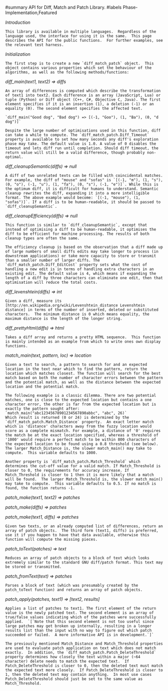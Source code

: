 #summary API for Diff, Match and Patch Library.
#labels Phase-Implementation,Featured

*Introduction*

    This library is available in multiple languages.  Regardless of the language used, the interface for using it is the same.  This page describes the API for the public functions.  For further examples, see the relevant test harness.

*Initialization*

    The first step is to create a new `diff_match_patch` object.  This object contains various properties which set the behaviour of the algorithms, as well as the following methods/functions:

*diff_main(text1, text2) => diffs*

    An array of differences is computed which describe the transformation of text1 into text2. Each difference is an array (JavaScript, Lua) or tuple (Python) or Diff object (C++, C#, Objective C, Java). The first element specifies if it is an insertion (1), a deletion (-1) or an equality (0). The second element specifies the affected text.

    `diff_main("Good dog", "Bad dog") => [(-1, "Goo"), (1, "Ba"), (0, "d dog")]`

    Despite the large number of optimisations used in this function, diff can take a while to compute. The `diff_match_patch.Diff_Timeout` property is available to set how many seconds any diff's exploration phase may take. The default value is 1.0. A value of 0 disables the timeout and lets diff run until completion. Should diff timeout, the return value will still be a valid difference, though probably non-optimal.

*diff_cleanupSemantic(diffs) => null*

    A diff of two unrelated texts can be filled with coincidental matches. For example, the diff of "mouse" and "sofas" is `[(-1, "m"), (1, "s"), (0, "o"), (-1, "u"), (1, "fa"), (0, "s"), (-1, "e")]`. While this is the optimum diff, it is difficult for humans to understand. Semantic cleanup rewrites the diff, expanding it into a more intelligible format. The above example would become: `[(-1, "mouse"), (1, "sofas")]`. If a diff is to be human-readable, it should be passed to `diff_cleanupSemantic`.

*diff_cleanupEfficiency(diffs) => null*

    This function is similar to `diff_cleanupSemantic`, except that instead of optimising a diff to be human-readable, it optimises the diff to be efficient for machine processing. The results of both cleanup types are often the same.

    The efficiency cleanup is based on the observation that a diff made up of large numbers of small diffs edits may take longer to process (in downstream applications) or take more capacity to store or transmit than a smaller number of larger diffs. The `diff_match_patch.Diff_EditCost` property sets what the cost of handling a new edit is in terms of handling extra characters in an existing edit. The default value is 4, which means if expanding the length of a diff by three characters can eliminate one edit, then that optimisation will reduce the total costs.

*diff_levenshtein(diffs) => int*

    Given a diff, measure its [http://en.wikipedia.org/wiki/Levenshtein_distance Levenshtein distance] in terms of the number of inserted, deleted or substituted characters.  The minimum distance is 0 which means equality, the maximum distance is the length of the longer string.

*diff_prettyHtml(diffs) => html*

    Takes a diff array and returns a pretty HTML sequence.  This function is mainly intended as an example from which to write ones own display functions.

*match_main(text, pattern, loc) => location*

    Given a text to search, a pattern to search for and an expected location in the text near which to find the pattern, return the location which matches closest. The function will search for the best match based on both the number of character errors between the pattern and the potential match, as well as the distance between the expected location and the potential match.

    The following example is a classic dilemma. There are two potential matches, one is close to the expected location but contains a one character error, the other is far from the expected location but is exactly the pattern sought after:
    `match_main("abc12345678901234567890abbc", "abc", 26)`
    Which result is returned (0 or 24) is determined by the `diff_match_patch.Match_Distance` property.  An exact letter match which is 'distance' characters away from the fuzzy location would score as a complete mismatch. For example, a distance of '0' requires the match be at the exact location specified, whereas a threshold of '1000' would require a perfect match to be within 800 characters of the expected location to be found using a 0.8 threshold (see below).  The larger Match_Distance is, the slower match_main() may take to compute.  This variable defaults to 1000.

    Another property is `diff_match_patch.Match_Threshold` which determines the cut-off value for a valid match. If Match_Threshold is closer to 0, the requirements for accuracy increase. If Match_Threshold is closer to 1 then it is more likely that a match will be found.  The larger Match_Threshold is, the slower match_main() may take to compute.  This variable defaults to 0.5. If no match is found, the function returns -1.

*patch_make(text1, text2) => patches*

*patch_make(diffs) => patches*

*patch_make(text1, diffs) => patches*

    Given two texts, or an already computed list of differences, return an array of patch objects.  The third form (text1, diffs) is preferred, use it if you happen to have that data available, otherwise this function will compute the missing pieces.

*patch_toText(patches) => text*

    Reduces an array of patch objects to a block of text which looks extremely similar to the standard GNU diff/patch format. This text may be stored or transmitted.

*patch_fromText(text) => patches*

    Parses a block of text (which was presumably created by the patch_toText function) and returns an array of patch objects.

*patch_apply(patches, text1) => [text2, results]*

    Applies a list of patches to text1. The first element of the return value is the newly patched text. The second element is an array of true/false values indicating which of the patches were successfully applied.  `[`Note that this second element is not too useful since large patches may get broken up internally, resulting in a longer results list than the input with no way to figure out which patch succeeded or failed.  A more informative API is in development.`]`

    The previously mentioned Match_Distance and Match_Threshold properties are used to evaluate patch application on text which does not match exactly.  In addition, the `diff_match_patch.Patch_DeleteThreshold` property determines how closely the text within a major (~64 character) delete needs to match the expected text.  If Patch_DeleteThreshold is closer to 0, then the deleted text must match the expected text more closely.  If Patch_DeleteThreshold is closer to 1, then the deleted text may contain anything.  In most use cases Patch_DeleteThreshold should just be set to the same value as Match_Threshold.